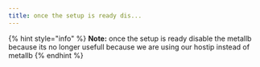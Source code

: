 ```yaml
---
title: once the setup is ready dis...
---
```


{% hint style="info" %}
**Note:** once the setup is ready disable the metallb because its no longer usefull because we are using our hostip instead of metallb&#x20;
{% endhint %}
